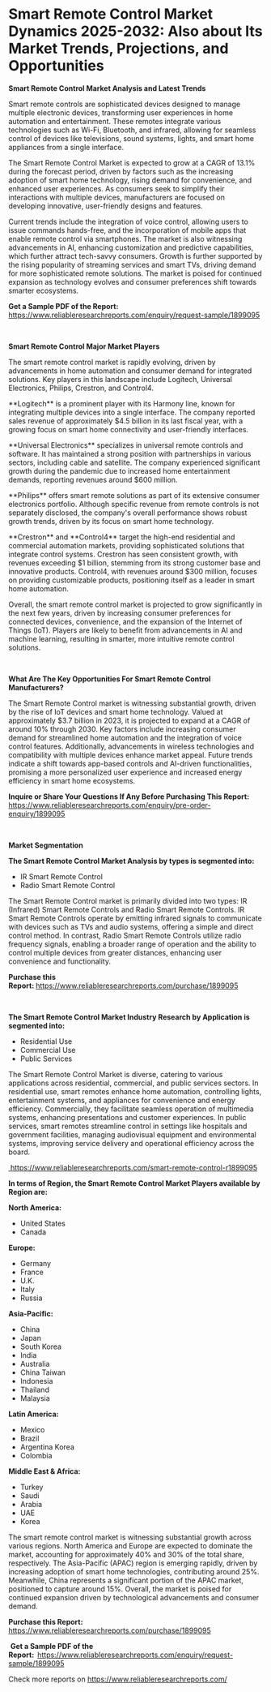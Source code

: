 <p><h1>Smart Remote Control Market Dynamics 2025-2032: Also about Its Market Trends, Projections, and Opportunities</h1></p><p><strong>Smart Remote Control Market Analysis and Latest Trends</strong></p>
<p><p>Smart remote controls are sophisticated devices designed to manage multiple electronic devices, transforming user experiences in home automation and entertainment. These remotes integrate various technologies such as Wi-Fi, Bluetooth, and infrared, allowing for seamless control of devices like televisions, sound systems, lights, and smart home appliances from a single interface. </p><p>The Smart Remote Control Market is expected to grow at a CAGR of 13.1% during the forecast period, driven by factors such as the increasing adoption of smart home technology, rising demand for convenience, and enhanced user experiences. As consumers seek to simplify their interactions with multiple devices, manufacturers are focused on developing innovative, user-friendly designs and features. </p><p>Current trends include the integration of voice control, allowing users to issue commands hands-free, and the incorporation of mobile apps that enable remote control via smartphones. The market is also witnessing advancements in AI, enhancing customization and predictive capabilities, which further attract tech-savvy consumers. Growth is further supported by the rising popularity of streaming services and smart TVs, driving demand for more sophisticated remote solutions. The market is poised for continued expansion as technology evolves and consumer preferences shift towards smarter ecosystems.</p></p>
<p><strong>Get a Sample PDF of the Report:&nbsp;</strong> <a href="https://www.reliableresearchreports.com/enquiry/request-sample/1899095?utm_campaign=2331&utm_medium=2&utm_source=Github&utm_content=ia&utm_term=16022025&utm_id=smart-remote-control">https://www.reliableresearchreports.com/enquiry/request-sample/1899095</a></p>
<p>&nbsp;</p>
<p><strong>Smart Remote Control Major Market Players</strong></p>
<p><p>The smart remote control market is rapidly evolving, driven by advancements in home automation and consumer demand for integrated solutions. Key players in this landscape include Logitech, Universal Electronics, Philips, Crestron, and Control4.</p><p>**Logitech** is a prominent player with its Harmony line, known for integrating multiple devices into a single interface. The company reported sales revenue of approximately $4.5 billion in its last fiscal year, with a growing focus on smart home connectivity and user-friendly interfaces.</p><p>**Universal Electronics** specializes in universal remote controls and software. It has maintained a strong position with partnerships in various sectors, including cable and satellite. The company experienced significant growth during the pandemic due to increased home entertainment demands, reporting revenues around $600 million.</p><p>**Philips** offers smart remote solutions as part of its extensive consumer electronics portfolio. Although specific revenue from remote controls is not separately disclosed, the company's overall performance shows robust growth trends, driven by its focus on smart home technology.</p><p>**Crestron** and **Control4** target the high-end residential and commercial automation markets, providing sophisticated solutions that integrate control systems. Crestron has seen consistent growth, with revenues exceeding $1 billion, stemming from its strong customer base and innovative products. Control4, with revenues around $300 million, focuses on providing customizable products, positioning itself as a leader in smart home automation.</p><p>Overall, the smart remote control market is projected to grow significantly in the next few years, driven by increasing consumer preferences for connected devices, convenience, and the expansion of the Internet of Things (IoT). Players are likely to benefit from advancements in AI and machine learning, resulting in smarter, more intuitive remote control solutions.</p></p>
<p>&nbsp;</p>
<p><strong>What Are The Key Opportunities For Smart Remote Control Manufacturers?</strong></p>
<p><p>The Smart Remote Control market is witnessing substantial growth, driven by the rise of IoT devices and smart home technology. Valued at approximately $3.7 billion in 2023, it is projected to expand at a CAGR of around 10% through 2030. Key factors include increasing consumer demand for streamlined home automation and the integration of voice control features. Additionally, advancements in wireless technologies and compatibility with multiple devices enhance market appeal. Future trends indicate a shift towards app-based controls and AI-driven functionalities, promising a more personalized user experience and increased energy efficiency in smart home ecosystems.</p></p>
<p><strong>Inquire or Share Your Questions If Any Before Purchasing This Report:</strong> <a href="https://www.reliableresearchreports.com/enquiry/pre-order-enquiry/1899095?utm_campaign=2331&utm_medium=2&utm_source=Github&utm_content=ia&utm_term=16022025&utm_id=smart-remote-control">https://www.reliableresearchreports.com/enquiry/pre-order-enquiry/1899095</a></p>
<p>&nbsp;</p>
<p><strong>Market Segmentation</strong></p>
<p><strong>The Smart Remote Control Market Analysis by types is segmented into:</strong></p>
<p><ul><li>IR Smart Remote Control</li><li>Radio Smart Remote Control</li></ul></p>
<p><p>The Smart Remote Control market is primarily divided into two types: IR (Infrared) Smart Remote Controls and Radio Smart Remote Controls. IR Smart Remote Controls operate by emitting infrared signals to communicate with devices such as TVs and audio systems, offering a simple and direct control method. In contrast, Radio Smart Remote Controls utilize radio frequency signals, enabling a broader range of operation and the ability to control multiple devices from greater distances, enhancing user convenience and functionality.</p></p>
<p><strong>Purchase this Report:&nbsp;</strong><a href="https://www.reliableresearchreports.com/purchase/1899095?utm_campaign=2331&utm_medium=2&utm_source=Github&utm_content=ia&utm_term=16022025&utm_id=smart-remote-control">https://www.reliableresearchreports.com/purchase/1899095</a></p>
<p>&nbsp;</p>
<p><strong>The Smart Remote Control Market Industry Research by Application is segmented into:</strong></p>
<p><ul><li>Residential Use</li><li>Commercial Use</li><li>Public Services</li></ul></p>
<p><p>The Smart Remote Control Market is diverse, catering to various applications across residential, commercial, and public services sectors. In residential use, smart remotes enhance home automation, controlling lights, entertainment systems, and appliances for convenience and energy efficiency. Commercially, they facilitate seamless operation of multimedia systems, enhancing presentations and customer experiences. In public services, smart remotes streamline control in settings like hospitals and government facilities, managing audiovisual equipment and environmental systems, improving service delivery and operational efficiency across the board.</p></p>
<p><a href="https://www.reliableresearchreports.com/smart-remote-control-r1899095?utm_campaign=2331&utm_medium=2&utm_source=Github&utm_content=ia&utm_term=16022025&utm_id=smart-remote-control">&nbsp;https://www.reliableresearchreports.com/smart-remote-control-r1899095</a></p>
<p><strong>In terms of Region, the Smart Remote Control Market Players available by Region are:</strong></p>
<p>
    <p> <strong> North America: </strong>
        <ul>
            <li>United States</li>
            <li>Canada</li>
        </ul>
        </p> 
    <p> <strong> Europe: </strong>
        <ul>
            <li>Germany</li>
            <li>France</li>
            <li>U.K.</li>
            <li>Italy</li>
            <li>Russia</li>
        </ul>
        </p> 
    <p> <strong> Asia-Pacific: </strong>
        <ul>
            <li>China</li>
            <li>Japan</li>
            <li>South Korea</li>
            <li>India</li>
            <li>Australia</li>
            <li>China Taiwan</li>
            <li>Indonesia</li>
            <li>Thailand</li>
            <li>Malaysia</li>
        </ul>
        </p> 
    <p> <strong> Latin America: </strong>
        <ul>
            <li>Mexico</li>
            <li>Brazil</li>
            <li>Argentina Korea</li>
            <li>Colombia</li>
        </ul>
        </p> 
    <p> <strong> Middle East & Africa: </strong>
        <ul>
            <li>Turkey</li>
            <li>Saudi</li>
            <li>Arabia</li>
            <li>UAE</li>
            <li>Korea</li>
        </ul>
    </p>
    </p>
<p><p>The smart remote control market is witnessing substantial growth across various regions. North America and Europe are expected to dominate the market, accounting for approximately 40% and 30% of the total share, respectively. The Asia-Pacific (APAC) region is emerging rapidly, driven by increasing adoption of smart home technologies, contributing around 25%. Meanwhile, China represents a significant portion of the APAC market, positioned to capture around 15%. Overall, the market is poised for continued expansion driven by technological advancements and consumer demand.</p></p>
<p><strong>Purchase this Report: </strong><a href="https://www.reliableresearchreports.com/purchase/1899095?utm_campaign=2331&utm_medium=2&utm_source=Github&utm_content=ia&utm_term=16022025&utm_id=smart-remote-control">https://www.reliableresearchreports.com/purchase/1899095</a></p>
<p>&nbsp;<strong>Get a Sample PDF of the Report:&nbsp;&nbsp;</strong><a href="https://www.reliableresearchreports.com/enquiry/request-sample/1899095?utm_campaign=2331&utm_medium=2&utm_source=Github&utm_content=ia&utm_term=16022025&utm_id=smart-remote-control">https://www.reliableresearchreports.com/enquiry/request-sample/1899095</a></p>
<p><strong></strong></p>
<p>Check more reports on <a href="https://www.reliableresearchreports.com/?utm_campaign=2331&utm_medium=2&utm_source=Github&utm_content=ia&utm_term=16022025&utm_id=smart-remote-control">https://www.reliableresearchreports.com/</a></p>